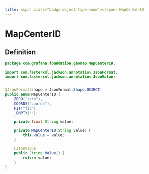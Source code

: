 ```yaml
---
title: <span class="badge object-type-enum"></span> MapCenterID
---
```

# <span class="badge object-type-enum"></span> MapCenterID

## Definition

```java
package com.grafana.foundation.geomap.MapCenterID;

import com.fasterxml.jackson.annotation.JsonFormat;
import com.fasterxml.jackson.annotation.JsonValue;


@JsonFormat(shape = JsonFormat.Shape.OBJECT)
public enum MapCenterID {
    ZERO("zero"),
    COORDS("coords"),
    FIT("fit"),
    _EMPTY("");

    private final String value;

    private MapCenterID(String value) {
        this.value = value;
    }

    @JsonValue
    public String Value() {
        return value;
    }
}

```
